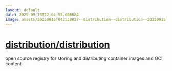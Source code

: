 ```yaml
---
layout: default
date: 2025-09-15T12:04:53.660884
image: assets/20250915T043538027--distribution--distribution--20250915T043717410--cropped.png
---
```


# [distribution/distribution](https://github.com/distribution/distribution)

open source registry for storing and distributing container images and OCI content
